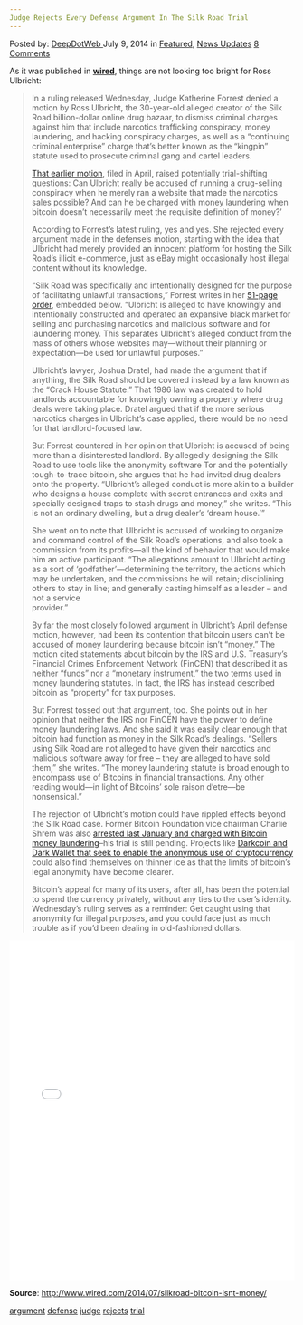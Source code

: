 ```yaml
---
Judge Rejects Every Defense Argument In The Silk Road Trial
---
```

<article class="post-listing post-6432 post type-post status-publish format-standard has-post-thumbnail hentry  tag-argument tag-defense tag-judge tag-rejects tag-trial">
    <div class="post-inner">
        <span>Posted by: <a href="https://www.deepdotweb.com/author/admin/" title="">DeepDotWeb </a></span>
    <span>July 9, 2014</span>
    <span>in <a href="https://www.deepdotweb.com/category/deepdot-news/" rel="category tag">Featured</a>, <a href="https://www.deepdotweb.com/category/news-updates/" rel="category tag">News Updates</a></span>
    <span><a href="https://www.deepdotweb.com/2014/07/09/judge-rejects-every-defense-argument-made-in-the-silk-road-trial/#comments">8 Comments</a></span>
    </p>
    <div class="clear"></div>
    <div class="entry">
    <p>As it was published in <strong><a href="http://www.wired.com/2014/07/silkroad-bitcoin-isnt-money/" target="_blank">wired</a></strong>, things are not looking too bright for Ross Ulbricht:</p>
    <blockquote><p>In a ruling released Wednesday, Judge Katherine Forrest denied a motion by Ross Ulbricht, the 30-year-old alleged creator of the Silk Road billion-dollar online drug bazaar, to dismiss criminal charges against him that include narcotics trafficking conspiracy, money laundering, and hacking conspiracy charges, as well as a “continuing criminal enterprise” charge that’s better known as the “kingpin” statute used to prosecute criminal gang and cartel leaders.</p>
    <p><a href="http://www.wired.com/2014/04/threatlevel_0401_silkroad_motion/">That earlier motion</a>, filed in April, raised potentially trial-shifting questions: Can Ulbricht really be accused of running a drug-selling conspiracy when he merely ran a website that made the narcotics sales possible? And can he be charged with money laundering when bitcoin doesn’t necessarily meet the requisite definition of money?’</p>
    <p>According to Forrest’s latest ruling, yes and yes. She rejected every argument made in the defense’s motion, starting with the idea that Ulbricht had merely provided an innocent platform for hosting the Silk Road’s illicit e-commerce, just as eBay might occasionally host illegal content without its knowledge.</p>
    <p>“Silk Road was specifically and intentionally designed for the purpose of facilitating unlawful transactions,” Forrest writes in her <a href="http://www.scribd.com/doc/233234104/Forrest-Denial-of-Defense-Motion-in-Silk-Road-Case">51-page order</a>, embedded below. “Ulbricht is alleged to have knowingly and intentionally constructed and operated an expansive black market for selling and purchasing narcotics and malicious software and for laundering money. This separates Ulbricht’s alleged conduct from the mass of others whose websites may—without their planning or expectation—be used for unlawful purposes.”</p>
    <p>Ulbricht’s lawyer, Joshua Dratel, had made the argument that if anything, the Silk Road should be covered instead by a law known as the “Crack House Statute.” That 1986 law was created to hold landlords accountable for knowingly owning a property where drug deals were taking place. Dratel argued that if the more serious narcotics charges in Ulbricht’s case applied, there would be no need for that landlord-focused law.</p>
    <p>But Forrest countered in her opinion that Ulbricht is accused of being more than a disinterested landlord. By allegedly designing the Silk Road to use tools like the anonymity software Tor and the potentially tough-to-trace bitcoin, she argues that he had invited drug dealers onto the property. “Ulbricht’s alleged conduct is more akin to a builder who designs a house complete with secret entrances and exits and specially designed traps to stash drugs and money,” she writes. “This is not an ordinary dwelling, but a drug dealer’s ‘dream house.’”</p>
    <p>She went on to note that Ulbricht is accused of working to organize and command control of the Silk Road’s operations, and also took a commission from its profits—all the kind of behavior that would make him an active participant. “The allegations amount to Ulbricht acting as a sort of ‘godfather’—determining the territory, the actions which may be undertaken, and the commissions he will retain; disciplining others to stay in line; and generally casting himself as a leader – and not a service<br/>
    provider.”</p>
    <p>By far the most closely followed argument in Ulbricht’s April defense motion, however, had been its contention that bitcoin users can’t be accused of money laundering because bitcoin isn’t “money.” The motion cited statements about bitcoin by the IRS and U.S. Treasury’s Financial Crimes Enforcement Network (FinCEN) that described it as neither “funds” nor a “monetary instrument,” the two terms used in money laundering statutes. In fact, the IRS has instead described bitcoin as “property” for tax purposes.</p>
    <p>But Forrest tossed out that argument, too. She points out in her opinion that neither the IRS nor FinCEN have the power to define money laundering laws. And she said it was easily clear enough that bitcoin had function as money in the Silk Road’s dealings. “Sellers using Silk Road are not alleged to have given their narcotics and malicious software away for free – they are alleged to have sold them,” she writes. “The money laundering statute is broad enough to encompass use of Bitcoins in financial transactions. Any other reading would—in light of Bitcoins’ sole raison d’etre—be nonsensical.”</p>
    <p>The rejection of Ulbricht’s motion could have rippled effects beyond the Silk Road case. Former Bitcoin Foundation vice chairman Charlie Shrem was also <a href="http://www.forbes.com/sites/andygreenberg/2014/01/27/winklevoss-funded-bitcoin-startup-ceo-arrested-in-silk-road-investigation/">arrested last January and charged with Bitcoin money laundering</a>–his trial is still pending. Projects like <a href="http://www.wired.com/2014/05/bitcoin-anonymous-projects/">Darkcoin and Dark Wallet that seek to enable the anonymous use of cryptocurrency</a> could also find themselves on thinner ice as that the limits of bitcoin’s legal anonymity have become clearer.</p>
    <p>Bitcoin’s appeal for many of its users, after all, has been the potential to spend the currency privately, without any ties to the user’s identity. Wednesday’s ruling serves as a reminder: Get caught using that anonymity for illegal purposes, and you could face just as much trouble as if you’d been dealing in old-fashioned dollars.</p></blockquote>
    <p><iframe id="doc_25375" class="scribd_iframe_embed" src="//www.scribd.com/embeds/233234104/content?start_page=1&amp;view_mode=scroll&amp;show_recommendations=true" width="100%" height="600" frameborder="0" scrolling="no" data-auto-height="false" data-aspect-ratio="undefined"></iframe></p>
    <p><strong>Source</strong>: <a href="http://www.wired.com/2014/07/silkroad-bitcoin-isnt-money/" target="_blank">http://www.wired.com/2014/07/silkroad-bitcoin-isnt-money/</a></p>
    </div>
    <a href="https://www.deepdotweb.com/tag/argument/" rel="tag">argument</a> <a href="https://www.deepdotweb.com/tag/defense/" rel="tag">defense</a> <a href="https://www.deepdotweb.com/tag/judge/" rel="tag">judge</a> <a href="https://www.deepdotweb.com/tag/rejects/" rel="tag">rejects</a>  <a href="https://www.deepdotweb.com/tag/trial/" rel="tag">trial</a></span> <span style="display:none" class="updated">2014-07-09</span>
    <div style="display:none" class="vcard author" itemprop="author" itemscope itemtype="http://schema.org/Person"><strong class="fn" itemprop="name">
    
